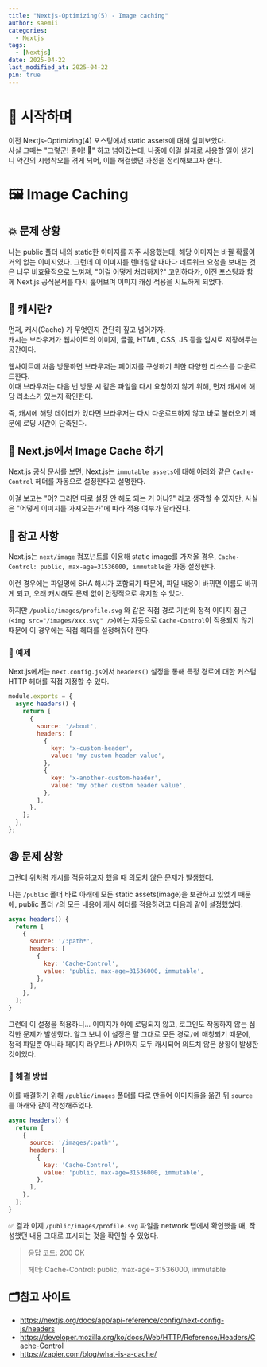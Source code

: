 ```yaml
---
title: "Nextjs-Optimizing(5) - Image caching"
author: saemii
categories:
  - Nextjs
tags:
  - [Nextjs]
date: 2025-04-22
last_modified_at: 2025-04-22
pin: true
---
```


# 📌 시작하며

이전 Nextjs-Optimizing(4) 포스팅에서 static assets에 대해 살펴보았다.  
사실 그때는 "그렇군! 좋아! 🤗" 하고 넘어갔는데, 나중에 이걸 실제로 사용할 일이 생기니 약간의 시행착오를 겪게 되어, 이를 해결했던 과정을 정리해보고자 한다.



# 🖼️ Image Caching

## 💥 문제 상황

나는 public 폴더 내의 static한 이미지를 자주 사용했는데, 해당 이미지는 바뀔 확률이 거의 없는 이미지였다. 그런데 이 이미지를 렌더링할 때마다 네트워크 요청을 보내는 것은 너무 비효율적으로 느껴져, "이걸 어떻게 처리하지?" 고민하다가, 이전 포스팅과 함께 Next.js 공식문서를 다시 훑어보며 이미지 캐싱 적용을 시도하게 되었다.



## 🎇 캐시란?

먼저, 캐시(Cache) 가 무엇인지 간단히 짚고 넘어가자.  
캐시는 브라우저가 웹사이트의 이미지, 글꼴, HTML, CSS, JS 등을 임시로 저장해두는 공간이다.

웹사이트에 처음 방문하면 브라우저는 페이지를 구성하기 위한 다양한 리소스를 다운로드한다.  
이때 브라우저는 다음 번 방문 시 같은 파일을 다시 요청하지 않기 위해, 먼저 캐시에 해당 리소스가 있는지 확인한다.  

즉, 캐시에 해당 데이터가 있다면 브라우저는 다시 다운로드하지 않고 바로 불러오기 때문에 로딩 시간이 단축된다.



## 🎁 Next.js에서 Image Cache 하기

Next.js 공식 문서를 보면, Next.js는 `immutable assets`에 대해 아래와 같은 `Cache-Control` 헤더를 자동으로 설정한다고 설명한다.  

이걸 보고는 "어? 그러면 따로 설정 안 해도 되는 거 아냐?" 라고 생각할 수 있지만, 사실은 "어떻게 이미지를 가져오는가"에 따라 적용 여부가 달라진다.



## 💛 참고 사항

Next.js는 `next/image` 컴포넌트를 이용해 static image를 가져올 경우, `Cache-Control: public, max-age=31536000, immutable`을 자동 설정한다.  

이런 경우에는 파일명에 SHA 해시가 포함되기 때문에, 파일 내용이 바뀌면 이름도 바뀌게 되고, 오래 캐시해도 문제 없이 안정적으로 유지할 수 있다.

하지만 `/public/images/profile.svg` 와 같은 직접 경로 기반의 정적 이미지 접근 (`<img src="/images/xxx.svg" />`)에는 자동으로 `Cache-Control`이 적용되지 않기 때문에 이 경우에는 직접 헤더를 설정해줘야 한다.



### 🥠 예제

Next.js에서는 `next.config.js`에서 `headers()` 설정을 통해 특정 경로에 대한 커스텀 HTTP 헤더를 직접 지정할 수 있다.  


```js
module.exports = {
  async headers() {
    return [
      {
        source: '/about',
        headers: [
          {
            key: 'x-custom-header',
            value: 'my custom header value',
          },
          {
            key: 'x-another-custom-header',
            value: 'my other custom header value',
          },
        ],
      },
    ];
  },
};
```
## 😫 문제 상황
그런데 위처럼 캐시를 적용하고자 했을 때 의도치 않은 문제가 발생했다.

나는 `/public` 폴더 바로 아래에 모든 static assets(image)을 보관하고 있었기 때문에, public 폴더 `/`의 모든 내용에 캐시 헤더를 적용하려고 다음과 같이 설정했었다.

```javascript
async headers() {
  return [
    {
      source: '/:path*',
      headers: [
        {
          key: 'Cache-Control',
          value: 'public, max-age=31536000, immutable',
        },
      ],
    },
  ];
}
```
그런데 이 설정을 적용하니... 이미지가 아예 로딩되지 않고, 로그인도 작동하지 않는 심각한 문제가 발생했다.
알고 보니 이 설정은 말 그대로 모든 경로`/`에 매칭되기 때문에, 정적 파일뿐 아니라 페이지 라우트나 API까지 모두 캐시되어 의도치 않은 상황이 발생한 것이었다.


### 🤗 해결 방법
이를 해결하기 위해 `/public/images` 폴더를 따로 만들어 이미지들을 옮긴 뒤 `source`를 아래와 같이 작성해주었다.

```javascript
async headers() {
  return [
    {
      source: '/images/:path*',
      headers: [
        {
          key: 'Cache-Control',
          value: 'public, max-age=31536000, immutable',
        },
      ],
    },
  ];
}
```
✅ 결과
이제 `/public/images/profile.svg` 파일을 network 탭에서 확인했을 때, 작성했던 내용 그대로 표시되는 것을 확인할 수 있었다.

>응답 코드: 200 OK
>
>헤더: Cache-Control: public, max-age=31536000, immutable


## 🗂️참고 사이트

- <https://nextjs.org/docs/app/api-reference/config/next-config-js/headers>
- <https://developer.mozilla.org/ko/docs/Web/HTTP/Reference/Headers/Cache-Control>
- <https://zapier.com/blog/what-is-a-cache/>